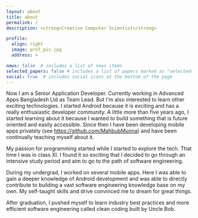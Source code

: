 ```yaml
---
layout: about
title: about
permalink: /
description: <strong>Creative Computer Scientist</strong>

profile:
  align: right
  image: prof_pic.jpg
  address: >

news: false  # includes a list of news items
selected_papers: false # includes a list of papers marked as "selected={true}"
social: true  # includes social icons at the bottom of the page
---
```


Now I am a Senior Application Developer. Currently working in Advanced Apps Bangladesh Ltd as Team Lead. But I'm also interested to learn other exciting technologies. I started Android because it  is exciting and has a really enthusiastic developer community. A little more than five years ago, I started learning about it because I wanted to build something that is future oriented and easily accessible. Since then I have been developing mobile apps privately (see https://github.com/MahbubMunna) and have been continually teaching myself about it. 

My passion for programming started while I started to explore the tech. That time I was in class XI. I found it so exciting that I decided to go through an intensive study period and aim to go to the path of software engineering.

During my undergrad, I worked on several mobile apps. Here I was able to gain a deeper knowledge of Android development and was able to directly contribute to building a vast software engineering knowledge base on my own. My self-taught skills and drive convinced me to dream for great things.

After graduation, I pushed myself to learn industry best practices and more efficient software engineering called clean coding built by Uncle Bob. 

